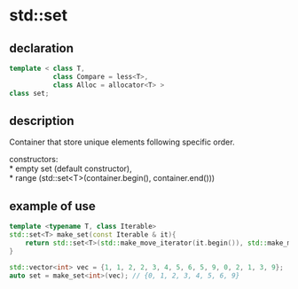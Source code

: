 # std::set

## declaration

```cpp
template < class T,  
           class Compare = less<T>,  
           class Alloc = allocator<T> >
class set;

```  

## description

Container that store unique elements following specific order.

constructors:  
           * empty set (default constructor),  
           * range (std::set\<T\>(container.begin(), container.end()))  

## example of use

```cpp
template <typename T, class Iterable>  
std::set<T> make_set(const Iterable & it){
    return std::set<T>(std::make_move_iterator(it.begin()), std::make_move_iterator(it.end()));
}

std::vector<int> vec = {1, 1, 2, 2, 3, 4, 5, 6, 5, 9, 0, 2, 1, 3, 9};
auto set = make_set<int>(vec); // {0, 1, 2, 3, 4, 5, 6, 9}

```  
